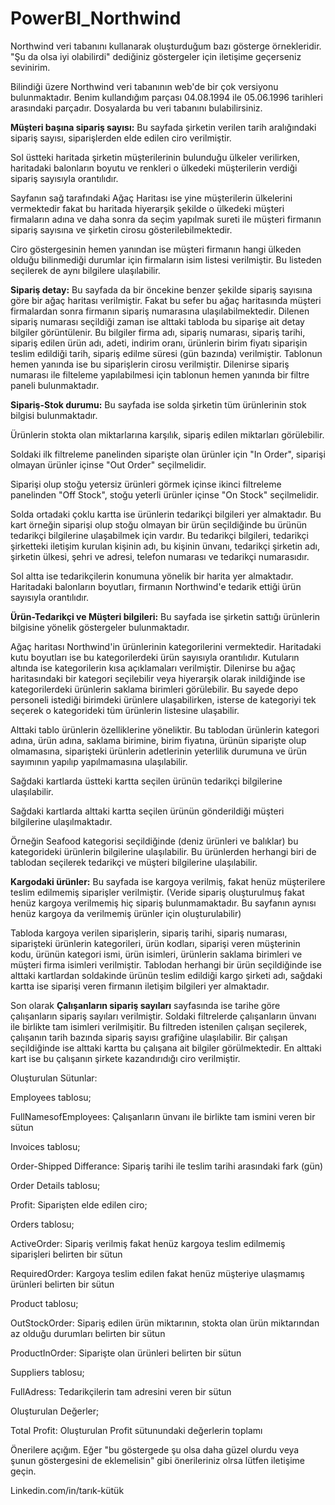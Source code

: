 # PowerBI_Northwind
Northwind veri tabanını kullanarak oluşturduğum bazı gösterge örnekleridir. "Şu da olsa iyi olabilirdi" dediğiniz göstergeler için iletişime geçerseniz sevinirim.

Bilindiği üzere Northwind veri tabanının web'de bir çok versiyonu bulunmaktadır. Benim kullandığım parçası 04.08.1994 ile 05.06.1996 tarihleri arasındaki parçadır. Dosyalarda bu veri tabanını bulabilirsiniz.


**Müşteri başına sipariş sayısı:** Bu sayfada şirketin verilen tarih aralığındaki sipariş sayısı, siparişlerden elde edilen ciro verilmiştir.

Sol üstteki haritada şirketin müşterilerinin bulunduğu ülkeler verilirken, haritadaki balonların boyutu ve renkleri o ülkedeki müşterilerin verdiği sipariş sayısıyla 
orantılıdır.

Sayfanın sağ tarafındaki Ağaç Haritası ise yine müşterilerin ülkelerini vermektedir fakat bu haritada hiyerarşik şekilde o ülkedeki müşteri firmaların adına ve daha 
sonra da seçim yapılmak sureti ile müşteri firmanın sipariş sayısına ve şirketin cirosu gösterilebilmektedir.

Ciro göstergesinin hemen yanından ise müşteri firmanın hangi ülkeden olduğu bilinmediği durumlar için firmaların isim listesi verilmiştir. Bu listeden seçilerek de aynı 
bilgilere ulaşılabilir.


**Sipariş detay:** Bu sayfada da bir öncekine benzer şekilde sipariş sayısına göre bir ağaç haritası verilmiştir.
Fakat bu sefer bu ağaç haritasında müşteri firmalardan sonra firmanın sipariş numarasına ulaşılabilmektedir. Dilenen sipariş numarası seçildiği zaman ise alttaki tabloda
bu siparişe ait detay bilgiler görüntülenir. Bu bilgiler firma adı, sipariş numarası, sipariş tarihi, sipariş edilen ürün adı, adeti, indirim oranı, ürünlerin birim fiyatı
siparişin teslim edildiği tarih, sipariş edilme süresi (gün bazında) verilmiştir. Tablonun hemen yanında ise bu siparişlerin cirosu verilmiştir. 
Dilenirse sipariş numarası ile filteleme yapılabilmesi için tablonun hemen yanında bir filtre paneli bulunmaktadır. 

**Sipariş-Stok durumu:** Bu sayfada ise solda şirketin tüm ürünlerinin stok bilgisi bulunmaktadır. 

Ürünlerin stokta olan miktarlarına karşılık, sipariş edilen miktarları 
görülebilir. 

Soldaki ilk filtreleme panelinden siparişte olan ürünler için "In Order", siparişi olmayan ürünler içinse "Out Order" seçilmelidir. 

Siparişi olup stoğu yetersiz ürünleri görmek içinse ikinci filtreleme panelinden "Off Stock", stoğu yeterli ürünler içinse "On Stock" seçilmelidir. 

Solda ortadaki çoklu kartta ise ürünlerin tedarikçi bilgileri yer almaktadır. Bu kart örneğin siparişi olup stoğu olmayan bir ürün seçildiğinde bu ürünün tedarikçi
bilgilerine ulaşabilmek için vardır. Bu tedarikçi bilgileri, tedarikçi şirketteki iletişim kurulan kişinin adı, bu kişinin ünvanı, tedarikçi şirketin adı, şirketin
ülkesi, şehri ve adresi, telefon numarası ve tedarikçi numarasıdır.

Sol altta ise tedarikçilerin konumuna yönelik bir harita yer almaktadır. Haritadaki balonların boyutları, firmanın Northwind'e tedarik ettiği ürün sayısıyla orantılıdır.

**Ürün-Tedarikçi ve Müşteri bilgileri:** Bu sayfada ise şirketin sattığı ürünlerin bilgisine yönelik göstergeler bulunmaktadır.

Ağaç haritası Northwind'in ürünlerinin kategorilerini vermektedir. Haritadaki kutu boyutları ise bu kategorilerdeki ürün sayısıyla orantılıdır. Kutuların altında ise
kategorilerin kısa açıklamaları verilmiştir. Dilenirse bu ağaç haritasındaki bir kategori seçilebilir veya hiyerarşik olarak inildiğinde ise kategorilerdeki ürünlerin
saklama birimleri görülebilir. Bu sayede depo personeli istediği birimdeki ürünlere ulaşabilirken, isterse de kategoriyi tek seçerek o kategorideki tüm ürünlerin 
listesine ulaşabilir. 

Alttaki tablo ürünlerin özelliklerine yöneliktir. Bu tablodan ürünlerin kategori adına, ürün adına, saklama birimine, birim fiyatına, ürünün siparişte olup olmamasına,
siparişteki ürünlerin adetlerinin yeterlilik durumuna ve ürün sayımının yapılıp yapılmamasına ulaşılabilir.

Sağdaki kartlarda üstteki kartta seçilen ürünün tedarikçi bilgilerine ulaşılabilir. 

Sağdaki kartlarda alttaki kartta seçilen ürünün gönderildiği müşteri bilgilerine ulaşılmaktadır.  

Örneğin Seafood kategorisi seçildiğinde (deniz ürünleri ve balıklar) bu kategorideki ürünlerin bilgilerine ulaşılabilir. Bu ürünlerden herhangi biri de tablodan
seçilerek tedarikçi ve müşteri bilgilerine ulaşılabilir.


**Kargodaki ürünler:** Bu sayfada ise kargoya verilmiş, fakat henüz müşterilere teslim edilmemiş siparişler verilmiştir. (Veride sipariş oluşturulmuş fakat henüz kargoya verilmemiş hiç sipariş bulunmamaktadır. Bu sayfanın aynısı henüz kargoya da verilmemiş ürünler için oluşturulabilir)

Tabloda kargoya verilen siparişlerin, sipariş tarihi, sipariş numarası, siparişteki ürünlerin kategorileri, ürün kodları, siparişi veren müşterinin kodu, ürünün 
kategori ismi, ürün isimleri, ürünlerin saklama birimleri ve müşteri firma isimleri verilmiştir. Tablodan herhangi bir ürün seçildiğinde ise alttaki kartlardan 
soldakinde ürünün teslim edildiği kargo şirketi adı, sağdaki kartta ise siparişi veren firmanın iletişim bilgileri yer almaktadır. 

Son olarak **Çalışanların sipariş sayıları** sayfasında ise tarihe göre çalışanların sipariş sayıları verilmiştir. Soldaki filtrelerde çalışanların ünvanı ile birlikte 
tam isimleri verilmişitir. Bu filtreden istenilen çalışan seçilerek, çalışanın tarih bazında sipariş sayısı grafiğine ulaşılabilir. Bir çalışan seçildiğinde ise 
alttaki kartta bu çalışana ait bilgiler görülmektedir.
En alttaki kart ise bu çalışanın şirkete kazandırıdığı ciro verilmiştir.

Oluşturulan Sütunlar: 

Employees tablosu;

FullNamesofEmployees: Çalışanların ünvanı ile birlikte tam ismini veren bir sütun

Invoices tablosu;

Order-Shipped Differance: Sipariş tarihi ile teslim tarihi arasındaki fark (gün)

Order Details tablosu; 

Profit: Siparişten elde edilen ciro;

Orders tablosu;

ActiveOrder: Sipariş verilmiş fakat henüz kargoya teslim edilmemiş siparişleri belirten bir sütun

RequiredOrder: Kargoya teslim edilen fakat henüz müşteriye ulaşmamış ürünleri belirten bir sütun

Product tablosu;

OutStockOrder: Sipariş edilen ürün miktarının, stokta olan ürün miktarından az olduğu durumları belirten bir sütun

ProductInOrder: Siparişte olan ürünleri belirten bir sütun

Suppliers tablosu;

FullAdress: Tedarikçilerin tam adresini veren bir sütun


Oluşturulan Değerler;

Total Profit: Oluşturulan Profit sütunundaki değerlerin toplamı





Önerilere açığım. Eğer "bu göstergede şu olsa daha güzel olurdu veya şunun göstergesini de eklemelisin" gibi önerileriniz olrsa lütfen iletişime geçin.

Linkedin.com/in/tarık-kütük

